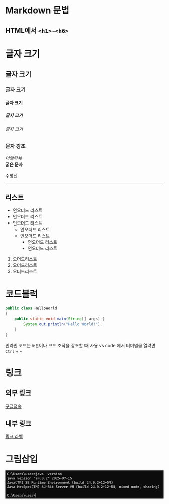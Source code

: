 

# Markdown 문법

## HTML에서 `<h1>~<h6>`


# 글자 크기
## 글자 크기
### 글자 크기
#### 글자 크기
##### 글자 크기
###### 글자 크기

### 문자 강조
*이탤릭체*  
**굵은 문자**

수평선
***

## 리스트
* 언오더드 리스트
* 언오더드 리스트
* 언오더드 리스트
    * 언오더드 리스트
    * 언오더드 리스트
        * 언오더드 리스트
        * 언오더드 리스트

1. 오더드리스트
2. 오더드리스트
3. 오더드리스트

# 코드블럭
``` java 
public class HelloWorld
{
	public static void main(String[] args) {
		System.out.println("Hello World!");
	}
}
```
인라인 코드는 `버튼`이나 코드 조작을 강조할 때 사용 vs code 에서 터미널을 열려면 `Ctrl` + `~`

# 링크

## 외부 링크
[구글접속](https://google.com "구글 주소")

## 내부 링크
[링크 라벨](#리스트)

# 그림삽입
![git 로고](./bbbbbbbb.png "깃 로고")